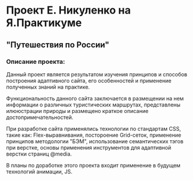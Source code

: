 # Проект Е. Никуленко на Я.Практикуме
## "Путешествия по России"

### Описание проекта:
Данный проект является результатом изучения принципов и способов построения адаптивного сайта, его особенностей и применение полученных знаний на практике.

Функциональность данного сайта заключается в размещении на нем информации о различных туристических маршрутах, представлены илююстрации природы и размещено краткое описание достопримечательностей.

При разработке сайта применялись технологии по стандартам CSS, такие как: Flex-выравнивания, постороение Grid-сеток, применение принципов методологии "БЭМ", использование семантических тэгов при верстке, основы применения инструментов для адаптивной верстки страниц @media.

В планы по доработке этого проекта входит применение в будущем технологий анимации, JS.
